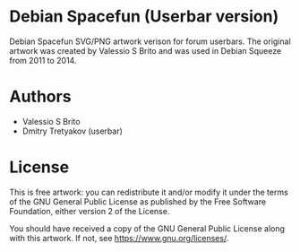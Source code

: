 # Debian Spacefun (Userbar version)
Debian Spacefun SVG/PNG artwork verison for forum userbars. The original artwork was created by Valessio S Brito and was used in Debian Squeeze from 2011 to 2014.

# Authors
* Valessio S Brito
* Dmitry Tretyakov (userbar)

# License
This is free artwork: you can redistribute it and/or modify it under the terms of the GNU General Public License as published by the Free Software Foundation, either version 2 of the License.

You should have received a copy of the GNU General Public License along with this artwork. If not, see https://www.gnu.org/licenses/.
